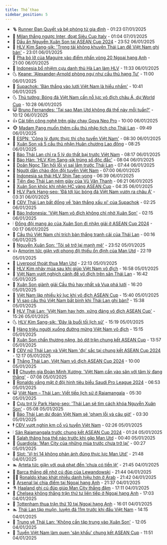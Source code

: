 ```yaml
---
title: Thể thao
sidebar_position: 5
---
```


<!-- vnexpress-the-thao:START -->
- 🪜 [Runner Đan Quyết và bệ phóng từ gia đình](https://vnexpress.net/runner-dan-quyet-va-be-phong-tu-gia-dinh-4835438.html) - 01:23 07/01/2025
- 🦩 [Milan thắng ngược Inter, đoạt Siêu Cup Italy](https://vnexpress.net/milan-thang-nguoc-inter-doat-sieu-cup-italy-4836320.html) - 01:04 07/01/2025
- 🧰 [Dấu ấn Nguyễn Xuân Son tại ASEAN Cup 2024](https://vnexpress.net/dau-an-nguyen-xuan-son-tai-asean-cup-2024-4835708.html) - 23:52 06/01/2025
- 🤗 [HLV Kim Sang-sik: &#39;Trọng tài không khuyên Thái Lan để Việt Nam ghi bàn&#39;](https://vnexpress.net/hlv-kim-sang-sik-trong-tai-khong-khuyen-thai-lan-de-viet-nam-ghi-ban-4836294.html) - 23:01 06/01/2025
- 🥳 [Pha bỏ lỡ của Maguire vào điểm nhấn vòng 20 Ngoại hạng Anh](https://vnexpress.net/pha-bo-lo-cua-maguire-vao-diem-nhan-vong-20-ngoai-hang-anh-4836126.html) - 21:00 06/01/2025
- 🦣 [Indonesia bổ nhiệm cựu danh thủ Hà Lan làm HLV](https://vnexpress.net/indonesia-bo-nhiem-cuu-danh-thu-ha-lan-lam-hlv-4836254.html) - 11:33 06/01/2025
- 🌜 [Keane: &#39;Alexander-Arnold phòng ngự như cầu thủ hạng Tư&#39;](https://vnexpress.net/keane-alexander-arnold-phong-ngu-nhu-cau-thu-hang-tu-4835871.html) - 11:00 06/01/2025
- 🫶 [Supachok: &#39;Bàn thắng vào lưới Việt Nam là hiểu nhầm&#39;](https://vnexpress.net/supachok-ban-thang-vao-luoi-viet-nam-la-hieu-nham-4836238.html) - 10:41 06/01/2025
- 🌜 [Thủ tướng: Bóng đá Việt Nam cần nỗ lực vô địch châu Á, dự World Cup](https://vnexpress.net/thu-tuong-bong-da-viet-nam-can-no-luc-vo-dich-chau-a-du-world-cup-4836227.html) - 10:28 06/01/2025
- 😺 [Bruno Fernandes: &#39;Tại sao Man Utd không đá thế này mỗi tuần?&#39;](https://vnexpress.net/bruno-fernandes-tai-sao-man-utd-khong-da-the-nay-moi-tuan-4835869.html) - 10:12 06/01/2025
- 👍 [Cải tiến công nghệ trên giày chạy Goya Neo Pro](https://vnexpress.net/cai-tien-cong-nghe-tren-giay-chay-goya-neo-pro-4836210.html) - 10:00 06/01/2025
- 🐵 [Madam Pang muốn thêm cầu thủ nhập tịch cho Thái Lan](https://vnexpress.net/madam-pang-muon-them-cau-thu-nhap-tich-cho-thai-lan-4836180.html) - 09:49 06/01/2025
- 💫 [ESPN: &#39;Công lý được thực thi cho tuyển Việt Nam&#39;](https://vnexpress.net/espn-cong-ly-duoc-thuc-thi-cho-tuyen-viet-nam-4835969.html) - 08:30 06/01/2025
- 🦆 [Xuân Son và 5 cầu thủ nhận Huân chương Lao động](https://vnexpress.net/xuan-son-va-5-cau-thu-nhan-huan-chuong-lao-dong-4836169.html) - 08:25 06/01/2025
- 🙉 [Báo Thái Lan chỉ ra 5 lý do thất bại trước Việt Nam](https://vnexpress.net/bao-thai-lan-chi-ra-5-ly-do-that-bai-truoc-viet-nam-4836015.html) - 08:17 06/01/2025
- 📝 [Báo Hàn: &#39;HLV Kim Sang-sik trúng số độc đắc&#39;](https://vnexpress.net/bao-han-hlv-kim-sang-sik-trung-so-doc-dac-4836137.html) - 08:04 06/01/2025
- 💯 [Doãn Ngọc Tân hối lỗi vì sai lầm trước Thái Lan](https://vnexpress.net/doan-ngoc-tan-hoi-loi-vi-sai-lam-truoc-thai-lan-4836075.html) - 07:44 06/01/2025
- 🌈 [Người dân chào đón đội tuyển Việt Nam](https://vnexpress.net/nguoi-dan-chao-don-doi-tuyen-viet-nam-4836111.html) - 07:00 06/01/2025
- 🦩 [Indonesia sa thải HLV Shin Tae-yong](https://vnexpress.net/indonesia-sa-thai-hlv-shin-tae-yong-4836117.html) - 06:39 06/01/2025
- 🐲 [Tiền đạo Thái Lan ném giày của Vũ Văn Thanh](https://vnexpress.net/tien-dao-thai-lan-nem-giay-cua-vu-van-thanh-4836085.html) - 06:21 06/01/2025
- 🌁 [Xuân Son khóc khi nhận HC vàng ASEAN Cup](https://vnexpress.net/xuan-son-khoc-khi-nhan-hc-vang-asean-cup-4836064.html) - 04:35 06/01/2025
- 💯 [HLV Park Hang-seo: &#39;Đã tới lúc bóng đá Việt Nam vươn ra châu Á&#39;](https://vnexpress.net/hlv-park-hang-seo-da-toi-luc-bong-da-viet-nam-vuon-ra-chau-a-4836018.html) - 03:31 06/01/2025
- 🌝 [CĐV Thái Lan bất đồng về &#39;bàn thắng xấu xí&#39; của Supachok](https://vnexpress.net/cdv-thai-lan-bat-dong-ve-ban-thang-xau-xi-cua-supachok-4835864.html) - 02:25 06/01/2025
- 🤖 [Báo Indonesia: &#39;Việt Nam vô địch không chỉ nhờ Xuân Son&#39;](https://vnexpress.net/bao-indonesia-viet-nam-vo-dich-khong-chi-nho-xuan-son-4835865.html) - 02:15 06/01/2025
- 🕯 [Đồng đội mang áo của Xuân Son đi nhận giải ở ASEAN Cup 2024](https://vnexpress.net/dong-doi-mang-ao-cua-xuan-son-di-nhan-giai-o-asean-cup-2024-4835880.html) - 00:17 06/01/2025
- 🧰 [Cầu thủ Việt Nam chỉ trích bàn thắng tranh cãi của Thái Lan](https://vnexpress.net/cau-thu-viet-nam-chi-trich-ban-thang-tranh-cai-cua-thai-lan-4835879.html) - 00:16 06/01/2025
- 🥳 [Nguyễn Xuân Son: &#39;Tôi sẽ trở lại mạnh mẽ&#39;](https://vnexpress.net/nguyen-xuan-son-toi-se-tro-lai-manh-me-4835876.html) - 23:52 05/01/2025
- 👍 [Amorim tức giận với phong độ thiếu ổn định của Man Utd](https://vnexpress.net/amorim-tuc-gian-voi-phong-do-thieu-on-dinh-cua-man-utd-4835867.html) - 22:19 05/01/2025
- 💪 [Liverpool thoát thua Man Utd](https://vnexpress.net/liverpool-thoat-thua-man-utd-4835866.html) - 22:13 05/01/2025
- 👹 [HLV Kim nhảy múa sau khi giúp Việt Nam vô địch](https://vnexpress.net/hlv-kim-nhay-mua-sau-khi-giup-viet-nam-vo-dich-4835854.html) - 16:58 05/01/2025
- 🧰 [Việt Nam vượt nghịch cảnh để vô địch trên sân Thái Lan](https://vnexpress.net/viet-nam-vuot-nghich-canh-de-vo-dich-tren-san-thai-lan-4835849.html) - 16:42 05/01/2025
- 🚀 [Xuân Son giành giải Cầu thủ hay nhất và Vua phá lưới](https://vnexpress.net/xuan-son-gianh-giai-cau-thu-hay-nhat-va-vua-pha-luoi-4835846.html) - 16:20 05/01/2025
- 🎃 [Việt Nam lập nhiều kỷ lục khi vô địch ASEAN Cup](https://vnexpress.net/viet-nam-lap-nhieu-ky-luc-khi-vo-dich-asean-cup-4835767.html) - 15:40 05/01/2025
- 🧰 [Vì sao cầu thủ Việt Nam bất bình khi Thái Lan ghi bàn?](https://vnexpress.net/vi-sao-cau-thu-viet-nam-bat-binh-khi-thai-lan-ghi-ban-4835833.html) - 15:38 05/01/2025
- 👀 [HLV Thái Lan: &#39;Việt Nam hay hơn, xứng đáng vô địch ASEAN Cup&#39;](https://vnexpress.net/hlv-thai-lan-viet-nam-hay-hon-xung-dang-vo-dich-asean-cup-4835818.html) - 15:26 05/01/2025
- 🌜 [HLV Kim Sang-sik: &#39;Đây là buổi tối lịch sử&#39;](https://vnexpress.net/hlv-kim-sang-sik-day-la-buoi-toi-lich-su-4835817.html) - 15:19 05/01/2025
- 🫶 [Hàng triệu người xuống đường mừng Việt Nam vô địch](https://vnexpress.net/hang-trieu-nguoi-xuong-duong-mung-viet-nam-vo-dich-4835808.html) - 15:15 05/01/2025
- 🦄 [Xuân Son chấn thương nặng, bỏ dở trận chung kết ASEAN Cup](https://vnexpress.net/xuan-son-chan-thuong-nang-bo-do-tran-chung-ket-asean-cup-4835803.html) - 13:57 05/01/2025
- 🥳 [CĐV nữ Thái Lan và Việt Nam &#39;đọ&#39; sắc tại chung kết ASEAN Cup 2024](https://vnexpress.net/cdv-nu-thai-lan-va-viet-nam-do-sac-tai-chung-ket-asean-cup-2024-4835785.html) - 12:17 05/01/2025
- 🐲 [Thắng Thái Lan, Việt Nam vô địch ASEAN Cup 2024](https://vnexpress.net/truc-tiep-tran-thai-lan-vs-viet-nam-tai-luot-ve-chung-ket-asean-cup-2024-4835764-tong-thuat.html) - 10:00 05/01/2025
- 🧑‍🏫 [Chuyên gia Đoàn Minh Xương: &#39;Việt Nam cần vào sân với tâm lý đang thắng&#39;](https://vnexpress.net/chuyen-gia-doan-minh-xuong-viet-nam-can-vao-san-voi-tam-ly-dang-thang-4835688.html) - 07:08 05/01/2025
- 🤔 [Ronaldo vắng mặt ở đội hình tiêu biểu Saudi Pro League 2024](https://vnexpress.net/ronaldo-vang-mat-o-doi-hinh-tieu-bieu-saudi-pro-league-2024-4835694.html) - 06:53 05/01/2025
- 😺 [Việt Nam – Thái Lan: Viết tiếp lịch sử ở Rajamangala](https://vnexpress.net/viet-nam-thai-lan-viet-tiep-lich-su-o-rajamangala-4835728.html) - 05:30 05/01/2025
- 💪 [Cựu trợ lý Park Hang-seo: &#39;Thái Lan sẽ tìm cách khóa Nguyễn Xuân Son&#39;](https://vnexpress.net/cuu-tro-ly-park-hang-seo-thai-lan-se-tim-cach-khoa-nguyen-xuan-son-4835679.html) - 05:08 05/01/2025
- 💼 [Báo Thái Lan dự đoán Việt Nam sẽ &#39;phạm lỗi và câu giờ&#39;](https://vnexpress.net/bao-thai-lan-du-doan-viet-nam-se-pham-loi-va-cau-gio-4835600.html) - 03:30 05/01/2025
- 🕴 [CĐV vượt nghìn km cổ vũ tuyển Việt Nam](https://vnexpress.net/cdv-vuot-nghin-km-co-vu-tuyen-viet-nam-4835654.html) - 02:26 05/01/2025
- 🕯 [Sân Rajamangala trước chung kết ASEAN Cup 2024](https://vnexpress.net/san-rajamangala-truoc-chung-ket-asean-cup-2024-4835568.html) - 01:24 05/01/2025
- 📝 [Salah thăng hoa thế nào trước khi gặp Man Utd](https://vnexpress.net/salah-thang-hoa-the-nao-truoc-khi-gap-man-utd-4835323.html) - 00:40 05/01/2025
- 🧐 [Guardiola: &#39;Man City của những mùa trước chưa trở lại&#39;](https://vnexpress.net/guardiola-man-city-cua-nhung-mua-truoc-chua-tro-lai-4835628.html) - 00:27 05/01/2025
- 🙉 [Slot: &#39;Vị trí 14 không phản ánh đúng thực lực Man Utd&#39;](https://vnexpress.net/slot-vi-tri-14-khong-phan-anh-dung-thuc-luc-man-utd-4835329.html) - 21:48 04/01/2025
- 🏊 [Arteta tức giận với quả phạt đền &#39;chưa có tiền lệ&#39;](https://vnexpress.net/arteta-tuc-gian-voi-qua-phat-den-chua-co-tien-le-4835627.html) - 21:45 04/01/2025
- 🌊 [Barca thắng dễ nhờ cú đúp của Lewandowski](https://vnexpress.net/barca-thang-de-nho-cu-dup-cua-lewandowski-4835630.html) - 21:44 04/01/2025
- 👨‍🏫 [Ronaldo khao khát nhiều danh hiệu hơn ở Arab](https://vnexpress.net/ronaldo-khao-khat-nhieu-danh-hieu-hon-o-arab-4835621.html) - 21:42 04/01/2025
- 🥷 [Arsenal lại chia điểm tại Ngoại hạng Anh](https://vnexpress.net/arsenal-lai-chia-diem-tai-ngoai-hang-anh-4835626.html) - 21:37 04/01/2025
- ⚗️ [Haaland ghi cú đúp giúp Man City thắng đậm](https://vnexpress.net/haaland-ghi-cu-dup-giup-man-city-thang-dam-4835607.html) - 17:11 04/01/2025
- 🌮 [Chelsea không thắng trận thứ tư liên tiếp ở Ngoại hạng Anh](https://vnexpress.net/chelsea-khong-thang-tran-thu-tu-lien-tiep-o-ngoai-hang-anh-4835606.html) - 17:03 04/01/2025
- 🤩 [Tottenham thua trận thứ 10 tại Ngoại hạng Anh](https://vnexpress.net/tottenham-thua-tran-thu-10-tai-ngoai-hang-anh-4835597.html) - 16:01 04/01/2025
- 🏊 [Thái Lan tập muộn, luyện đá 11m trước khi đấu Việt Nam](https://vnexpress.net/thai-lan-tap-muon-luyen-da-11m-truoc-khi-dau-viet-nam-4835578.html) - 14:15 04/01/2025
- 🐎 [Trung vệ Thái Lan: &#39;Không cần tập trung vào Xuân Son&#39;](https://vnexpress.net/trung-ve-thai-lan-khong-can-tap-trung-vao-xuan-son-4835563.html) - 12:05 04/01/2025
- 💫 [Tuyển Việt Nam làm quen &#39;sân khấu&#39; chung kết ASEAN Cup](https://vnexpress.net/tuyen-viet-nam-lam-quen-san-khau-chung-ket-asean-cup-4835559.html) - 11:51 04/01/2025<!-- vnexpress-the-thao:END -->
